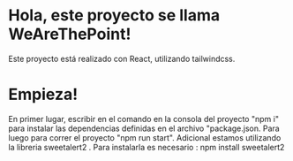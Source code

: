 # Hola, este proyecto se llama WeAreThePoint!

Este proyecto está realizado con React, utilizando tailwindcss.

# Empieza!

En primer  lugar,  escribir en el comando en la consola del proyecto "npm i" para instalar las dependencias definidas en el archivo "package.json.
Para luego para correr el proyecto "npm run start".
Adicional estamos utilizando la libreria sweetalert2 . Para instalarla es necesario : npm install sweetalert2
